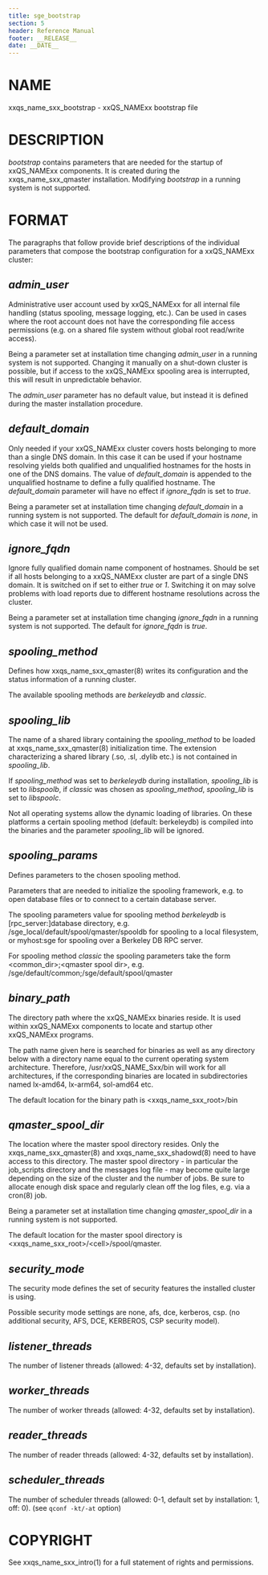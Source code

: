 ```yaml
---
title: sge_bootstrap
section: 5
header: Reference Manual
footer: __RELEASE__
date: __DATE__
---
```


# NAME

xxqs_name_sxx_bootstrap - xxQS_NAMExx bootstrap file

# DESCRIPTION

*bootstrap* contains parameters that are needed for the startup of xxQS_NAMExx components. It is created during the 
xxqs_name_sxx_qmaster installation. Modifying *bootstrap* in a running system is not supported.

# FORMAT

The paragraphs that follow provide brief descriptions of the individual parameters that compose the bootstrap 
configuration for a xxQS_NAMExx cluster:

## *admin_user*

Administrative user account used by xxQS_NAMExx for all internal file handling (status spooling, message logging, 
etc.). Can be used in cases where the root account does not have the corresponding file access permissions 
(e.g. on a shared file system without global root read/write access).

Being a parameter set at installation time changing *admin_user* in a running system is not supported. Changing it 
manually on a shut-down cluster is possible, but if access to the xxQS_NAMExx spooling area is
interrupted, this will result in unpredictable behavior.

The *admin_user* parameter has no default value, but instead it is defined during the master installation procedure.

## *default_domain*

Only needed if your xxQS_NAMExx cluster covers hosts belonging to more than a single DNS domain. In this case it can 
be used if your hostname resolving yields both qualified and unqualified hostnames for the hosts in one of the DNS 
domains. The value of *default_domain* is appended to the unqualified hostname to define a fully qualified hostname. 
The *default_domain* parameter will have no effect if *ignore_fqdn* is set to *true*.

Being a parameter set at installation time changing *default_domain* in a running system is not supported. The default 
for *default_domain* is *none*, in which case it will not be used.

## *ignore_fqdn*

Ignore fully qualified domain name component of hostnames. Should be set if all hosts belonging to a xxQS_NAMExx 
cluster are part of a single DNS domain. It is switched on if set to either *true* or *1*. Switching it on may solve 
problems with load reports due to different hostname resolutions across the cluster.

Being a parameter set at installation time changing *ignore_fqdn* in a running system is not supported. The default 
for *ignore_fqdn* is *true*.

## *spooling_method*

Defines how xxqs_name_sxx_qmaster(8) writes its configuration and the status information of a running cluster.

The available spooling methods are *berkeleydb* and *classic*.

## *spooling_lib*

The name of a shared library containing the *spooling_method* to be loaded at xxqs_name_sxx_qmaster(8) initialization 
time. The extension characterizing a shared library (.so, .sl, .dylib etc.) is not contained in *spooling_lib*.

If *spooling_method* was set to *berkeleydb* during installation, *spooling_lib* is set to *libspoolb*, if *classic* 
was chosen as *spooling_method*, *spooling_lib* is set to *libspoolc*.

Not all operating systems allow the dynamic loading of libraries. On these platforms a certain spooling method 
(default: berkeleydb) is compiled into the binaries and the parameter *spooling_lib* will be ignored.

## *spooling_params*

Defines parameters to the chosen spooling method.

Parameters that are needed to initialize the spooling framework, e.g. to open database files or to connect to a 
certain database server.

The spooling parameters value for spooling method *berkeleydb* is \[rpc_server:\]database directory, e.g.
/sge_local/default/spool/qmaster/spooldb for spooling to a local filesystem, or myhost:sge for spooling over a 
Berkeley DB RPC server.

For spooling method *classic* the spooling parameters take the form \<common_dir>;\<qmaster spool dir>, e.g.
/sge/default/common;/sge/default/spool/qmaster

## *binary_path*

The directory path where the xxQS_NAMExx binaries reside. It is used within xxQS_NAMExx components to locate and 
startup other xxQS_NAMExx programs.

The path name given here is searched for binaries as well as any directory below with a directory name equal to 
the current operating system architecture. Therefore, /usr/xxQS_NAME_Sxx/bin will work for all architectures, if the 
corresponding binaries are located in subdirectories named lx-amd64, lx-arm64, sol-amd64 etc.

The default location for the binary path is \<xxqs_name_sxx_root>/bin

## *qmaster_spool_dir*

The location where the master spool directory resides. Only the xxqs_name_sxx_qmaster(8) and xxqs_name_sxx_shadowd(8) 
need to have access to this directory. The master spool directory - in particular the job_scripts directory and the 
messages log file - may become quite large depending on the size of the cluster and the number of jobs. Be sure to
allocate enough disk space and regularly clean off the log files, e.g. via a cron(8) job.

Being a parameter set at installation time changing *qmaster_spool_dir* in a running system is not supported.

The default location for the master spool directory is \<xxqs_name_sxx_root>/\<cell>/spool/qmaster.

## *security_mode*

The security mode defines the set of security features the installed cluster is using.

Possible security mode settings are none, afs, dce, kerberos, csp. (no additional security, AFS, DCE, KERBEROS, 
CSP security model).

## *listener_threads*

The number of listener threads (allowed: 4-32, defaults set by installation). 

## *worker_threads*

The number of worker threads (allowed: 4-32, defaults set by installation). 

## *reader_threads*

The number of reader threads (allowed: 4-32, defaults set by installation). 

## *scheduler_threads*

The number of scheduler threads (allowed: 0-1, default set by installation: 1, off: 0). (see `qconf -kt/-at` option)

# COPYRIGHT

See xxqs_name_sxx_intro(1) for a full statement of rights and permissions.
